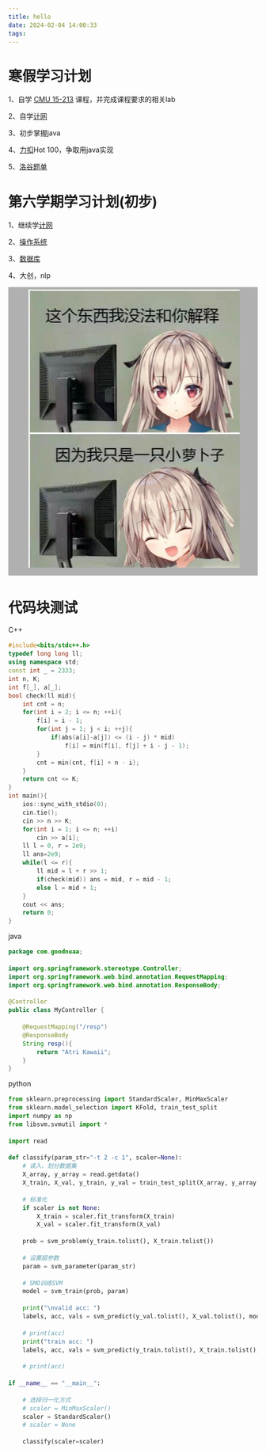 ```yaml
---
title: hello
date: 2024-02-04 14:00:33
tags:
---
```


# 寒假学习计划

1、自学 [CMU 15-213](https://www.cs.cmu.edu/afs/cs/academic/class/15213-f15/www/schedule.html) 课程，并完成课程要求的相关lab

2、自学[计网](https://www.bilibili.com/video/BV1JV411t7ow/)

3、初步掌握java

4、[力扣](https://leetcode.cn/)Hot 100，争取用java实现

5、[洛谷题单](https://www.luogu.com.cn/training/9391)

# 第六学期学习计划(初步)

1、继续学[计网](https://www.bilibili.com/video/BV1JV411t7ow/)

2、[操作系统](https://pdos.csail.mit.edu/6.828/2021/schedule.html)

3、[数据库](https://15445.courses.cs.cmu.edu/fall2022/schedule.html)

4、大创，nlp



![atri1](hello/atri1.jpg)

# 代码块测试

C++

```c++
#include<bits/stdc++.h>
typedef long long ll;
using namespace std;
const int _ = 2333;
int n, K;
int f[_], a[_];
bool check(ll mid){
	int cnt = n;
	for(int i = 2; i <= n; ++i){
		f[i] = i - 1;
		for(int j = 1; j < i; ++j){
			if(abs(a[i]-a[j]) <= (i - j) * mid)
				f[i] = min(f[i], f[j] + i - j - 1);
		}
		cnt = min(cnt, f[i] + n - i);
	}
	return cnt <= K;
}
int main(){
	ios::sync_with_stdio(0);
	cin.tie();
	cin >> n >> K;
	for(int i = 1; i <= n; ++i)
		cin >> a[i];
	ll l = 0, r = 2e9;
	ll ans=2e9;
	while(l <= r){
		ll mid = l + r >> 1;
		if(check(mid)) ans = mid, r = mid - 1;
		else l = mid + 1;
	}
	cout << ans;
	return 0;
}
```

java

```java
package com.goodnuaa;

import org.springframework.stereotype.Controller;
import org.springframework.web.bind.annotation.RequestMapping;
import org.springframework.web.bind.annotation.ResponseBody;

@Controller
public class MyController {

    @RequestMapping("/resp")
    @ResponseBody
    String resp(){
        return "Atri Kawaii";
    }
}
```

python

```python
from sklearn.preprocessing import StandardScaler, MinMaxScaler
from sklearn.model_selection import KFold, train_test_split
import numpy as np
from libsvm.svmutil import *

import read

def classify(param_str="-t 2 -c 1", scaler=None):
    # 读入、划分数据集
    X_array, y_array = read.getdata()
    X_train, X_val, y_train, y_val = train_test_split(X_array, y_array, test_size=0.3, random_state=42)

    # 标准化
    if scaler is not None:
        X_train = scaler.fit_transform(X_train)
        X_val = scaler.fit_transform(X_val)
    
    prob = svm_problem(y_train.tolist(), X_train.tolist())

    # 设置超参数
    param = svm_parameter(param_str)

    # SMO训练SVM
    model = svm_train(prob, param)

    print("\nvalid acc: ")
    labels, acc, vals = svm_predict(y_val.tolist(), X_val.tolist(), model)

    # print(acc)
    print("train acc: ")
    labels, acc, vals = svm_predict(y_train.tolist(), X_train.tolist(), model)

    # print(acc)

if __name__ == "__main__":

    # 选择归一化方式
    # scaler = MinMaxScaler()
    scaler = StandardScaler()
    # scaler = None

    classify(scaler=scaler)

```


